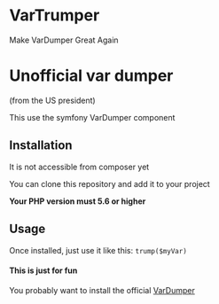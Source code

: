 VarTrumper
===================
Make VarDumper Great Again

# Unofficial var dumper
(from the US president)

This use the symfony VarDumper component

## Installation
It is not accessible from composer yet

You can clone this repository and add it to your project

**Your PHP version must 5.6 or higher**

## Usage
Once installed, just use it like this: `trump($myVar)`

#### This is just for fun
You probably want to install the official [VarDumper](https://github.com/symfony/var-dumper)
